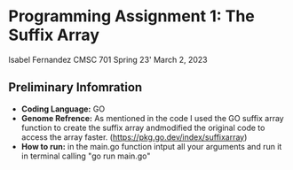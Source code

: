# Programming Assignment 1: The Suffix Array
Isabel Fernandez
CMSC 701 Spring 23'
March 2, 2023

## Preliminary Infomration
* **Coding Language:** GO
* **Genome Refrence:** As mentioned in the code I used the GO suffix array function to create the suffix array andmodified the original code to access the array faster. (https://pkg.go.dev/index/suffixarray)
* **How to run:** in the main.go function intput all your arguments and run it in terminal calling "go run main.go"

